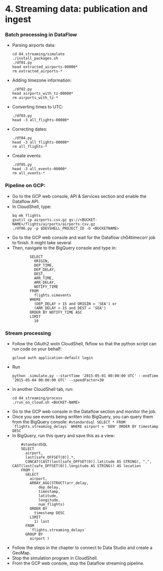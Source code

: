 # 4. Streaming data: publication and ingest

### Batch processing in DataFlow
* Parsing airports data:
	```
	cd 04_streaming/simulate
	./install_packages.sh
	./df01.py
	head extracted_airports-00000*
	rm extracted_airports-*
	```
* Adding timezone information:
	```
	./df02.py
	head airports_with_tz-00000*
	rm airports_with_tz-*
	```
* Converting times to UTC:
	```
	./df03.py
	head -3 all_flights-00000*
	```
* Correcting dates:
	```
	./df04.py
	head -3 all_flights-00000*
	rm all_flights-*
	```
* Create events:
	```
	./df05.py
	head -3 all_events-00000*
	rm all_events-*
	```  
### Pipeline on GCP:
* Go to the GCP web console, API & Services section and enable the Dataflow API.
* In CloudShell, type:
	```
	bq mk flights
	gsutil cp airports.csv.gz gs://<BUCKET-NAME>/flights/airports/airports.csv.gz
	./df06.py -p $DEVSHELL_PROJECT_ID -b <BUCKETNAME> 
	``` 
* Go to the GCP web console and wait for the Dataflow ch04timecorr job to finish. It might take several  
* Then, navigate to the BigQuery console and type in:
	```
			SELECT
			  ORIGIN,
			  DEP_TIME,
			  DEP_DELAY,
			  DEST,
			  ARR_TIME,
			  ARR_DELAY,
			  NOTIFY_TIME
			FROM
			  flights.simevents
			WHERE
			  (DEP_DELAY > 15 and ORIGIN = 'SEA') or
			  (ARR_DELAY > 15 and DEST = 'SEA')
			ORDER BY NOTIFY_TIME ASC
			LIMIT
			  10
	```
### Stream processing
* Follow the OAuth2 woIn CloudShell, fkflow so that the python script can run code on your behalf:
	```
	gcloud auth application-default login
	```
* Run
	```
	python .simulate.py --startTime '2015-05-01 00:00:00 UTC' --endTime '2015-05-04 00:00:00 UTC' --speedFactor=30
    ```
* In another CloudShell tab, run:
	```
	cd 04_streaming/process
	./run_on_cloud.sh <BUCKET-NAME>
	```
* Go to the GCP web console in the Dataflow section and monitor the job.
* Once you see events being written into BigQuery, you can query them from the BigQuery console:
			```
			#standardsql
			SELECT
			  *
			FROM
			  `flights.streaming_delays`
			WHERE
			  airport = 'DEN'
			ORDER BY
			  timestamp DESC
			```
* In BigQuery, run this query and save this as a view:
	```
		#standardSQL
		SELECT
		  airport,
		  last[safe_OFFSET(0)].*,
		  CONCAT(CAST(last[safe_OFFSET(0)].latitude AS STRING), ",", CAST(last[safe_OFFSET(0)].longitude AS STRING)) AS location
		FROM (
		  SELECT
		    airport,
		    ARRAY_AGG(STRUCT(arr_delay,
		        dep_delay,
		        timestamp,
		        latitude,
		        longitude,
		        num_flights)
		    ORDER BY
		      timestamp DESC
		    LIMIT
		      1) last
		  FROM
		    `flights.streaming_delays`
		  GROUP BY
		    airport )
	```   
* Follow the steps in the chapter to connect to Data Studio and create a GeoMap.
* Stop the simulation program in CloudShell.
* From the GCP web console, stop the Dataflow streaming pipeline.
	
